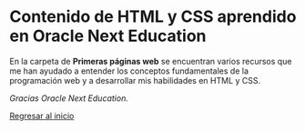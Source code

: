 # Contenido de HTML y CSS aprendido en Oracle Next Education

En la carpeta de **Primeras páginas web** se encuentran varios recursos que me han ayudado a entender los conceptos fundamentales de la programación web y a desarrollar mis habilidades en HTML y CSS.

_Gracias Oracle Next Education._

[Regresar al inicio](/README.md)
